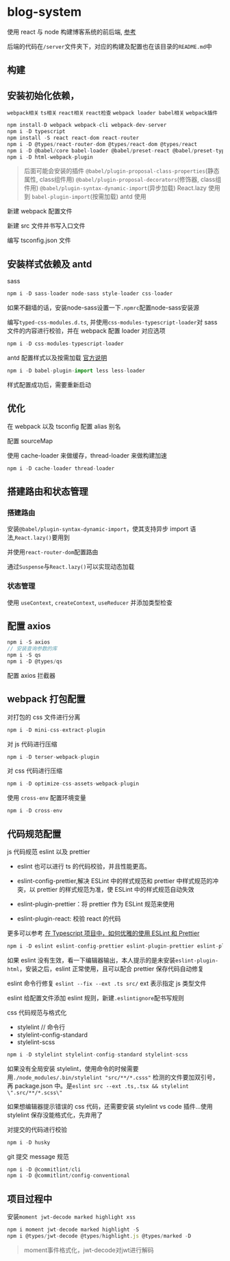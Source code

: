 # blog-system

使用 react 与 node 构建博客系统的前后端, [参考](https://github.com/hungeroxc/oxc-blog)

后端的代码在`/server`文件夹下，对应的构建及配置也在该目录的`README.md`中

## 构建

## 安装初始化依赖，

`webpack相关` `ts相关` `react相关` `react检查` `webpack loader babel相关` `webpack插件`

```js
npm install-D webpack webpack-cli webpack-dev-server
npm i -D typescript
npm install -S react react-dom react-router
npm i -D @types/react-router-dom @types/react-dom @types/react
npm i -D @babel/core babel-loader @babel/preset-react @babel/preset-typescript
npm i -D html-webpack-plugin
```
> 后面可能会安装的插件
> `@babel/plugin-proposal-class-properties`(静态属性, class组件用)
> `@babel/plugin-proposal-decorators`(修饰器, class组件用)
> `@babel/plugin-syntax-dynamic-import`(异步加载) React.lazy 使用到
> `babel-plugin-import`(按需加载) antd 使用

新建 webpack 配置文件

新建 src 文件并书写入口文件

编写 tsconfig.json 文件

## 安装样式依赖及 antd

sass

```js
npm i -D sass-loader node-sass style-loader css-loader
```

如果不翻墙的话，安装node-sass设置一下`.npmrc`配置node-sass安装源

编写`typed-css-modules.d.ts`, 并使用`css-modules-typescript-loader`对 sass 文件的内容进行校验，并在 webpack 配置 loader 对应选项

```js
npm i -D css-modules-typescript-loader
```

antd 配置样式以及按需加载 [官方说明](https://ant.design/docs/react/getting-started-cn#%E6%8C%89%E9%9C%80%E5%8A%A0%E8%BD%BD)

```js
npm i -D babel-plugin-import less less-loader
```

样式配置成功后，需要重新启动

## 优化

在 webpack 以及 tsconfig 配置 alias 别名

配置 sourceMap

使用 cache-loader 来做缓存，thread-loader 来做构建加速

```js
npm i -D cache-loader thread-loader
```

## 搭建路由和状态管理

### 搭建路由

安装`@babel/plugin-syntax-dynamic-import`，使其支持异步 import 语法,`React.lazy()`要用到

并使用`react-router-dom`配置路由

通过`Suspense`与`React.lazy()`可以实现动态加载

### 状态管理

使用 `useContext`, `createContext`, `useReducer` 并添加类型检查

## 配置 axios

```js
npm i -S axios
// 安装查询参数的库
npm i -S qs
npm i -D @types/qs
```

配置 axios 拦截器

## webpack 打包配置

对打包的 css 文件进行分离

```js
npm i -D mini-css-extract-plugin
```

对 js 代码进行压缩

```js
npm i -D terser-webpack-plugin
```

对 css 代码进行压缩

```js
npm i -D optimize-css-assets-webpack-plugin
```

使用 `cross-env` 配置环境变量

```js
npm i -D cross-env
```

## 代码规范配置

js 代码规范 eslint 以及 prettier

- eslint 也可以进行 ts 的代码校验，并且性能更高。

- eslint-config-prettier,解决 ESLint 中的样式规范和 prettier 中样式规范的冲突，以 prettier 的样式规范为准，使 ESLint 中的样式规范自动失效
- eslint-plugin-prettier：将 prettier 作为 ESLint 规范来使用
- eslint-plugin-react: 校验 react 的代码

更多可以参考 [在 Typescript 项目中，如何优雅的使用 ESLint 和 Prettier](https://juejin.im/post/5d1d5fe96fb9a07eaf2bae29)

```js
npm i -D eslint eslint-config-prettier eslint-plugin-prettier eslint-plugin-react @typescript-eslint/eslint-plugin @typescript-eslint/parser prettier
```

如果 eslint 没有生效，看一下编辑器输出，本人提示的是未安装`eslint-plugin-html`，安装之后，eslint 正常使用，且可以配合 prettier 保存代码自动修复

eslint 命令行修复 `eslint --fix --ext .ts src/` ext 表示指定 js 类型文件

eslint 给配置文件添加 eslint 规则，新建`.eslintignore`配书写规则

css 代码规范与格式化

- stylelint // 命令行
- stylelint-config-standard
- stylelint-scss

```js
npm i -D stylelint stylelint-config-standard stylelint-scss
```

如果没有全局安装 stylelint，使用命令的时候需要用`./node_modules/.bin/stylelint "src/**/*.csss"` 检测的文件要加双引号，再 package.json 中。是`eslint src --ext .ts,.tsx && stylelint \".src/**/*.scss\"`

如果想编辑器提示错误的 css 代码，还需要安装 stylelint vs code 插件...使用 stylelint 保存没能格式化，先弃用了

对提交的代码进行校验

```js
npm i -D husky
```

git 提交 message 规范

```js
npm i -D @commitlint/cli
npm i -D @commitlint/config-conventional
```

## 项目过程中

安装`moment jwt-decode marked highlight xss`
```js
npm i moment jwt-decode marked highlight -S  
npm i @types/jwt-decode @types/highlight.js @types/marked -D
``` 
> moment事件格式化，jwt-decode对jwt进行解码